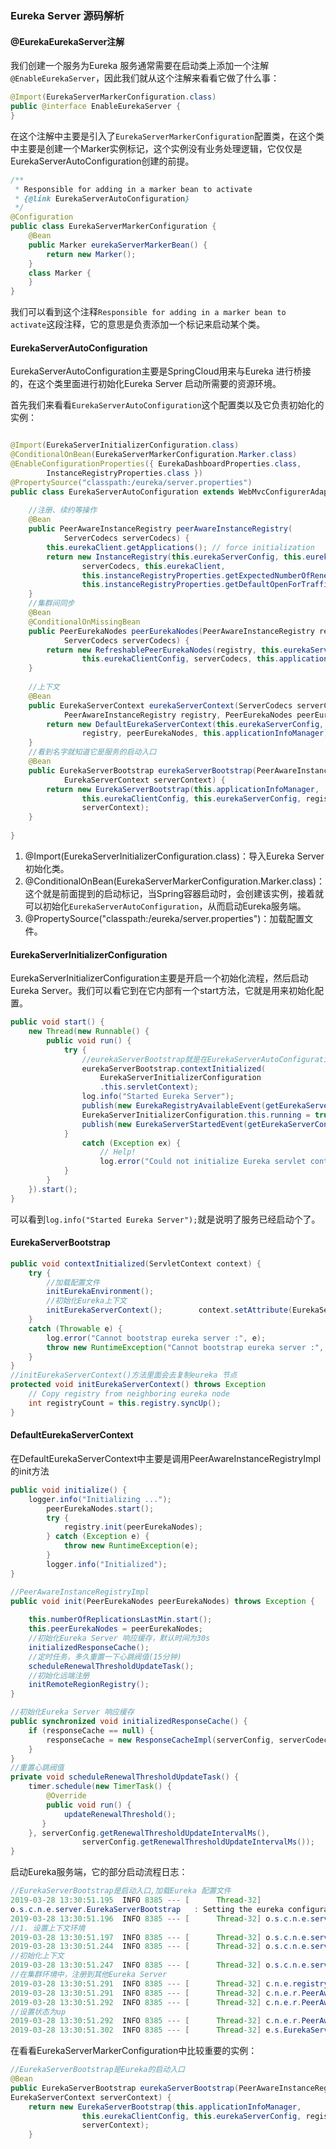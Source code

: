 ### Eureka Server 源码解析

#### @EurekaEurekaServer注解

我们创建一个服务为Eureka 服务通常需要在启动类上添加一个注解```@EnableEurekaServer```，因此我们就从这个注解来看看它做了什么事：

```java
@Import(EurekaServerMarkerConfiguration.class)
public @interface EnableEurekaServer {
}
```

在这个注解中主要是引入了```EurekaServerMarkerConfiguration```配置类，在这个类中主要是创建一个Marker实例标记，这个实例没有业务处理逻辑，它仅仅是EurekaServerAutoConfiguration创建的前提。

```java
/**
 * Responsible for adding in a marker bean to activate
 * {@link EurekaServerAutoConfiguration}
 */
@Configuration
public class EurekaServerMarkerConfiguration {
	@Bean
	public Marker eurekaServerMarkerBean() {
		return new Marker();
	}
	class Marker {
	}
}

```

我们可以看到这个注释```Responsible for adding in a marker bean to activate```这段注释，它的意思是负责添加一个标记来启动某个类。

#### EurekaServerAutoConfiguration

EurekaServerAutoConfiguration主要是SpringCloud用来与Eureka 进行桥接的，在这个类里面进行初始化Eureka Server 启动所需要的资源环境。

首先我们来看看```EurekaServerAutoConfiguration```这个配置类以及它负责初始化的实例：

```java

@Import(EurekaServerInitializerConfiguration.class)
@ConditionalOnBean(EurekaServerMarkerConfiguration.Marker.class)
@EnableConfigurationProperties({ EurekaDashboardProperties.class,
		InstanceRegistryProperties.class })
@PropertySource("classpath:/eureka/server.properties")
public class EurekaServerAutoConfiguration extends WebMvcConfigurerAdapter{
    
    //注册、续约等操作
    @Bean
	public PeerAwareInstanceRegistry peerAwareInstanceRegistry(
			ServerCodecs serverCodecs) {
		this.eurekaClient.getApplications(); // force initialization
		return new InstanceRegistry(this.eurekaServerConfig, this.eurekaClientConfig,
				serverCodecs, this.eurekaClient,
				this.instanceRegistryProperties.getExpectedNumberOfRenewsPerMin(),
				this.instanceRegistryProperties.getDefaultOpenForTrafficCount());
	}
	//集群间同步
	@Bean
	@ConditionalOnMissingBean
	public PeerEurekaNodes peerEurekaNodes(PeerAwareInstanceRegistry registry,
			ServerCodecs serverCodecs) {
		return new RefreshablePeerEurekaNodes(registry, this.eurekaServerConfig,
				this.eurekaClientConfig, serverCodecs, this.applicationInfoManager);
	}
    
    //上下文
    @Bean
	public EurekaServerContext eurekaServerContext(ServerCodecs serverCodecs,
			PeerAwareInstanceRegistry registry, PeerEurekaNodes peerEurekaNodes) {
		return new DefaultEurekaServerContext(this.eurekaServerConfig, serverCodecs,
				registry, peerEurekaNodes, this.applicationInfoManager);
	}
	//看到名字就知道它是服务的启动入口
	@Bean
	public EurekaServerBootstrap eurekaServerBootstrap(PeerAwareInstanceRegistry registry,
			EurekaServerContext serverContext) {
		return new EurekaServerBootstrap(this.applicationInfoManager,
				this.eurekaClientConfig, this.eurekaServerConfig, registry,
				serverContext);
	}
    
}
```

1. @Import(EurekaServerInitializerConfiguration.class)：导入Eureka Server 初始化类。
2. @ConditionalOnBean(EurekaServerMarkerConfiguration.Marker.class)：这个就是前面提到的启动标记，当Spring容器启动时，会创建该实例，接着就可以初始化```EurekaServerAutoConfiguration```，从而启动Eureka服务端。
3. @PropertySource("classpath:/eureka/server.properties")：加载配置文件。

#### EurekaServerInitializerConfiguration

EurekaServerInitializerConfiguration主要是开启一个初始化流程，然后启动Eureka Server。我们可以看它到在它内部有一个start方法，它就是用来初始化配置。

```java
public void start() {
	new Thread(new Runnable() {
		public void run() {
			try {
              	//eurekaServerBootstrap就是在EurekaServerAutoConfiguration中创建的
                eurekaServerBootstrap.contextInitialized(
                    EurekaServerInitializerConfiguration
                    .this.servletContext);
				log.info("Started Eureka Server");
				publish(new EurekaRegistryAvailableEvent(getEurekaServerConfig()));
				EurekaServerInitializerConfiguration.this.running = true;
				publish(new EurekaServerStartedEvent(getEurekaServerConfig()));
			}
				catch (Exception ex) {
					// Help!
					log.error("Could not initialize Eureka servlet context", ex);
			}
		}
	}).start();
}
```

可以看到```log.info("Started Eureka Server");```就是说明了服务已经启动个了。

#### EurekaServerBootstrap

```java
public void contextInitialized(ServletContext context) {
    try {
        //加载配置文件
        initEurekaEnvironment();
        //初始化Eureka上下文
        initEurekaServerContext();        context.setAttribute(EurekaServerContext.class.getName(), this.serverContext);
    }
    catch (Throwable e) {
        log.error("Cannot bootstrap eureka server :", e);
        throw new RuntimeException("Cannot bootstrap eureka server :", e);
    }
}
//initEurekaServerContext()方法里面会去复制eureka 节点
protected void initEurekaServerContext() throws Exception	
	// Copy registry from neighboring eureka node
	int registryCount = this.registry.syncUp();
}

```



#### DefaultEurekaServerContext

在DefaultEurekaServerContext中主要是调用PeerAwareInstanceRegistryImpl的init方法

```java
public void initialize() {
	logger.info("Initializing ...");
        peerEurekaNodes.start();
        try {
            registry.init(peerEurekaNodes);
        } catch (Exception e) {
            throw new RuntimeException(e);
        }
        logger.info("Initialized");
}

//PeerAwareInstanceRegistryImpl
public void init(PeerEurekaNodes peerEurekaNodes) throws Exception {
    
	this.numberOfReplicationsLastMin.start();
    this.peerEurekaNodes = peerEurekaNodes;
    //初始化Eureka Server 响应缓存，默认时间为30s
    initializedResponseCache();
    //定时任务，多久重置一下心跳阀值(15分钟)
    scheduleRenewalThresholdUpdateTask();
    //初始化远端注册
    initRemoteRegionRegistry();
}

//初始化Eureka Server 响应缓存
public synchronized void initializedResponseCache() {
	if (responseCache == null) {
    	responseCache = new ResponseCacheImpl(serverConfig, serverCodecs, this);
    }
}
//重置心跳阀值
private void scheduleRenewalThresholdUpdateTask() {
	timer.schedule(new TimerTask() {
    	@Override
        public void run() {
        	updateRenewalThreshold();
       }
    }, serverConfig.getRenewalThresholdUpdateIntervalMs(),
                serverConfig.getRenewalThresholdUpdateIntervalMs());
}

```



启动Eureka服务端，它的部分启动流程日志：

```java
//EurekaServerBootstrap是启动入口,加载Eureka 配置文件
2019-03-28 13:30:51.195  INFO 8385 --- [      Thread-32] 
o.s.c.n.e.server.EurekaServerBootstrap   : Setting the eureka configuration..
2019-03-28 13:30:51.196  INFO 8385 --- [      Thread-32] o.s.c.n.e.server.EurekaServerBootstrap   : Eureka data center value eureka.datacenter is not set, defaulting to default
//1. 设置上下文环境
2019-03-28 13:30:51.197  INFO 8385 --- [      Thread-32] o.s.c.n.e.server.EurekaServerBootstrap   : Eureka environment value eureka.environment is not set, defaulting to test
2019-03-28 13:30:51.244  INFO 8385 --- [      Thread-32] o.s.c.n.e.server.EurekaServerBootstrap   : isAws returned false
//初始化上下文
2019-03-28 13:30:51.247  INFO 8385 --- [      Thread-32] o.s.c.n.e.server.EurekaServerBootstrap   : Initialized server context
//在集群环境中，注册到其他Eureka Server
2019-03-28 13:30:51.291  INFO 8385 --- [      Thread-32] c.n.e.registry.AbstractInstanceRegistry  : Registered instance EUREKA-SERVER/192.168.72.102:eureka-server:1111 with status UP (replication=true)
2019-03-28 13:30:51.291  INFO 8385 --- [      Thread-32] c.n.e.r.PeerAwareInstanceRegistryImpl    : Got 1 instances from neighboring DS node
2019-03-28 13:30:51.292  INFO 8385 --- [      Thread-32] c.n.e.r.PeerAwareInstanceRegistryImpl    : Renew threshold is: 1
//设置状态为up
2019-03-28 13:30:51.292  INFO 8385 --- [      Thread-32] c.n.e.r.PeerAwareInstanceRegistryImpl    : Changing status to UP
2019-03-28 13:30:51.302  INFO 8385 --- [      Thread-32] e.s.EurekaServerInitializerConfiguration : Started Eureka Server//服务启动
```









在看看EurekaServerMarkerConfiguration中比较重要的实例：

```java
//EurekaServerBootstrap是Eureka的启动入口
@Bean
public EurekaServerBootstrap eurekaServerBootstrap(PeerAwareInstanceRegistry registry,
EurekaServerContext serverContext) {
	return new EurekaServerBootstrap(this.applicationInfoManager,
				this.eurekaClientConfig, this.eurekaServerConfig, registry,
				serverContext);
	}
```

